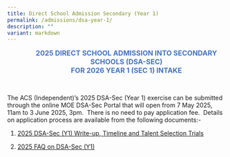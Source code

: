 ```yaml
---
title: Direct School Admission Secondary (Year 1)
permalink: /admissions/dsa-year-1/
description: ""
variant: markdown
---
```

<p align="center" style="margin-left: 36.0pt; text-align: center;" class="x_MsoNormal"><strong><span style="font-size: 12.0pt; color: #4472c4;">2025 DIRECT SCHOOL ADMISSION INTO SECONDARY SCHOOLS (DSA-SEC)</span></strong><br>
<strong><span style="font-size: 12.0pt; color: #4472c4;">FOR 2026 YEAR 1 (SEC 1) INTAKE</span></strong><br>

</p><p>
<br>
</p>
The ACS (Independent)’s 2025 DSA-Sec (Year 1) exercise can be submitted through the online MOE DSA-Sec Portal that&nbsp;will open from 7 May 2025, 11am to 3 June 2025, 3pm.&nbsp; There is no need to pay application fee. &nbsp;Details on application process are available from the following documents:-

<ol data-tight="true" class="tight">
<li>
<p><a href="/files/Admissions/2025/2025_DSA_Sec__Y1__Write_up__Timeline_and_Talent_Selection_Trials.pdf" rel="noopener noreferrer nofollow" target="_blank">2025 DSA-Sec (Y1) Write-up, Timeline and Talent Selection Trials</a>
</p>
</li>
<li>
<p><a href="/files/Admissions/2025/2025_FAQ_on_DSA_Sec__Y1_.pdf" rel="noopener noreferrer nofollow" target="_blank">2025 FAQ on DSA-Sec (Y1)</a>
</p>
</li>
</ol>
<p></p>